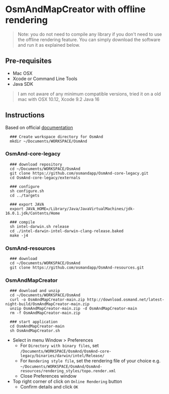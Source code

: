 # OsmAndMapCreator with offline rendering

> Note: you do not need to compile any library if you don't need to use the offline rendering feature. You can simply download the software and run it as explained below.

## Pre-requisites

- Mac OSX
- Xcode or Command Line Tools
- Java SDK

> I am not aware of any minimum compatible versions, tried it on a old mac with OSX 10.12, Xcode 9.2 Java 16

## Instructions

Based on official [documentation](https://docs.osmand.net/en/main@latest/development/build-osmand/how-to-compile-mapcreator-and-tools#compile-native-rendering-library-for-osmandmapcreator)

      ### Create workspace directory for OsmAnd
      mkdir ~/Documents/WORKSPACE/OsmAnd

### OsmAnd-core-legacy

      ### download repository
      cd ~/Documents/WORKSPACE/OsmAnd
      git clone https://github.com/osmandapp/OsmAnd-core-legacy.git
      cd OsmAnd-core-legacy/externals

      ### configure
      sh configure.sh
      cd ../targets

      ### export JAVA
      export JAVA_HOME=/Library/Java/JavaVirtualMachines/jdk-16.0.1.jdk/Contents/Home

      ### compile
      sh intel-darwin.sh release
      cd ./intel-darwin-intel-darwin-clang-release.baked
      make -j4

### OsmAnd-resources
      
      ### download
      cd ~/Documents/WORKSPACE/OsmAnd
      git clone https://github.com/osmandapp/OsmAnd-resources.git

### OsmAndMapCreator
    
      ### download and unzip
      cd ~/Documents/WORKSPACE/OsmAnd
      curl -o OsmAndMapCreator-main.zip http://download.osmand.net/latest-night-build/OsmAndMapCreator-main.zip
      unzip OsmAndMapCreator-main.zip -d OsmAndMapCreator-main
      rm -f OsmAndMapCreator-main.zip

      ### start application
      cd OsmAndMapCreator-main
      sh OsmAndMapCreator.sh

- Select in menu Window > Preferences
  - For `Directory with binary files`, set `/Documents/WORKSPACE/OsmAnd/OsmAnd-core-legacy/binaries/darwin/intel/Release/`
  - For `Rendering style file`, set the rendering file of your choice e.g. `~/Documents/WORKSPACE/OsmAnd/OsmAnd-resources/rendering_styles/topo.render.xml`
  - Close Preferences window 
- Top right corner of click on `Online Rendering` button
  - Confirm details and click `OK`